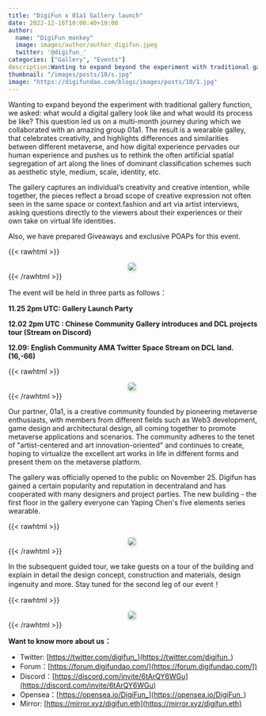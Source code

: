 ```yaml
---
title: "DigiFun x 01a1 Gallery launch"
date: 2022-12-16T10:00:40+10:00
author:
  name: "DigiFun monkey"
  image: images/author/author_digifun.jpeg
  twitter: '@digifun_'
categories: ["Gallery", "Events"]
description:Wanting to expand beyond the experiment with traditional gallery function, we asked: what would a digital gallery look like and what would its process be like?
thumbnail: "/images/posts/10/s.jpg"
image: "https://digifundao.com/blogs/images/posts/10/1.jpg"
---
```


Wanting to expand beyond the experiment with traditional gallery function, we asked: what would a digital gallery look like and what would its process be like? This question led us on a multi-month journey during which we collaborated with an amazing group 01a1. The result is a wearable galley, that celebrates creativity, and highlights differences and similarities between different metaverse, and how digital experience pervades our human experience and pushes us to rethink the often artificial spatial segregation of art along the lines of dominant classification schemes such as aesthetic style, medium, scale, identity, etc.

The gallery captures an individual’s creativity and creative intention, while together, the pieces reflect a broad scope of creative expression not often seen in the same space or context.fashion and art via artist interviews, asking questions directly to the viewers about their experiences or their own take on virtual life identities.

Also, we have prepared Giveaways and exclusive POAPs for this event.


{{< rawhtml >}}
<center>
    <img 
      style="border-radius: 0.3125em; box-shadow: 0 2px 4px 0 rgba(34,36,38,.12),0 2px 10px 0 rgba(34,36,38,.08);"
      src="https://digifundao.com/blogs/images/posts/10/2.jpg"
    >
    <div 
      style="color:orange; border-bottom: 1px solid #d9d9d9;
      display: inline-block;
      color: #999;"
    >
    </div>
</center>
{{< /rawhtml >}}

The event will be held in three parts as follows：

**11.25 2pm UTC: Gallery Launch Party**

**12.02 2pm UTC : Chinese Community Gallery introduces and DCL projects tour (Stream on Discord)**

**12.09: English Community AMA Twitter Space Stream on DCL land. (16,-66)**


{{< rawhtml >}}
<center>
    <img 
      style="border-radius: 0.3125em; box-shadow: 0 2px 4px 0 rgba(34,36,38,.12),0 2px 10px 0 rgba(34,36,38,.08);"
      src="https://digifundao.com/blogs/images/posts/10/3.jpg"
    >
    <div 
      style="color:orange; border-bottom: 1px solid #d9d9d9;
      display: inline-block;
      color: #999;"
    >
    </div>
</center>
{{< /rawhtml >}}

Our partner, 01a1, is a creative community founded by pioneering metaverse enthusiasts, with members from different fields such as Web3 development, game design and architectural design, all coming together to promote metaverse applications and scenarios. The community adheres to the tenet of "artist-centered and art innovation-oriented" and continues to create, hoping to virtualize the excellent art works in life in different forms and present them on the metaverse platform.

The gallery was officially opened to the public on November 25. Digifun has gained a certain popularity and reputation in decentraland and has cooperated with many designers and project parties. The new building - the first floor in the gallery everyone can Yaping Chen's five elements series wearable.

{{< rawhtml >}}
<center>
    <img 
      style="border-radius: 0.3125em; box-shadow: 0 2px 4px 0 rgba(34,36,38,.12),0 2px 10px 0 rgba(34,36,38,.08);"
      src="https://digifundao.com/blogs/images/posts/10/4.jpg"
    >
    <div 
      style="color:orange; border-bottom: 1px solid #d9d9d9;
      display: inline-block;
      color: #999;"
    >
    </div>
</center>
{{< /rawhtml >}}

In the subsequent guided tour, we take guests on a tour of the building and explain in detail the design concept, construction and materials, design ingenuity and more. Stay tuned for the second leg of our event！

{{< rawhtml >}}
<center>
    <img 
      style="border-radius: 0.3125em; box-shadow: 0 2px 4px 0 rgba(34,36,38,.12),0 2px 10px 0 rgba(34,36,38,.08);"
      src="https://digifundao.com/blogs/images/posts/10/5.jpg"
    >
    <div 
      style="color:orange; border-bottom: 1px solid #d9d9d9;
      display: inline-block;
      color: #999;"
    >
    </div>
</center>
{{< /rawhtml >}}

**Want to know more about us：**

- Twitter: [https://twitter.com/digifun_](https://twitter.com/digifun_)
- Forum：[https://forum.digifundao.com/](https://forum.digifundao.com/])
- Discord：[https://discord.com/invite/6tArQY6WGu](https://discord.com/invite/6tArQY6WGu)
- Opensea：[https://opensea.io/DigiFun_](https://opensea.io/DigiFun_)
- Mirror: [https://mirror.xyz/digifun.eth](https://mirror.xyz/digifun.eth)